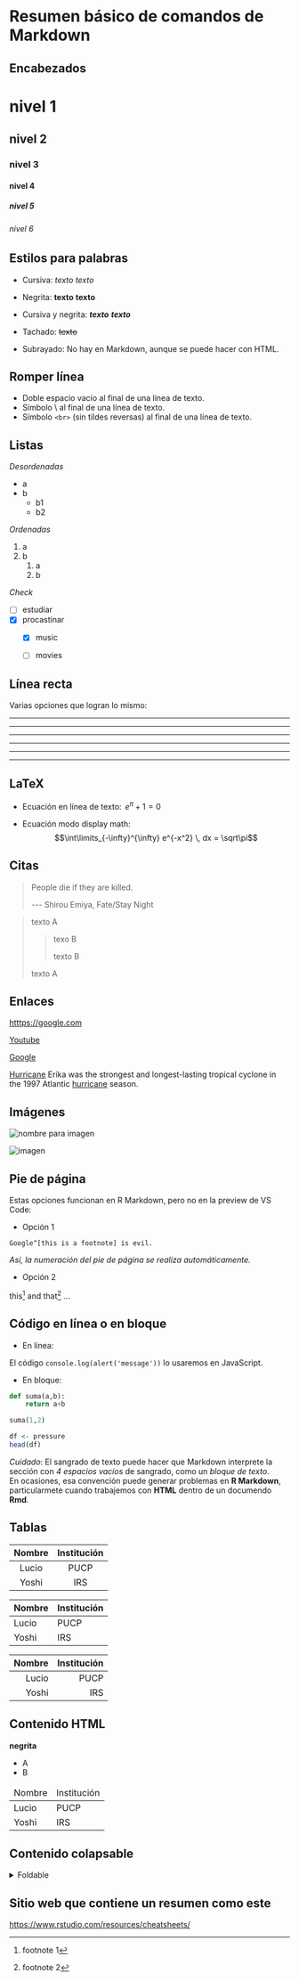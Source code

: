 # Resumen básico de comandos de Markdown

## Encabezados

# nivel 1
## nivel 2
### nivel 3
#### nivel 4
##### nivel 5
###### nivel 6

## Estilos para palabras

- Cursiva:
_texto_    *texto*

- Negrita: 
__texto__    **texto**  

- Cursiva y negrita:
___texto___ ***texto***

- Tachado:
~~texto~~

- Subrayado: No hay en Markdown, aunque se puede hacer con HTML.


## Romper línea

- Doble espacio vacío al final de una línea de texto.
- Símbolo \ al final de una línea de texto.
- Símbolo `<br>` (sin tildes reversas) al final de una línea de texto.


## Listas 

*Desordenadas*

- a
- b
    - b1
    - b2

*Ordenadas*

1. a
1. b
    1) a
    1) b

*Check*

- [ ] estudiar
- [x] procastinar
    - [x] music
    - [ ] movies


## Línea recta

Varias opciones que logran lo mismo:
 
* * *

***

*****

- - -

---------------------------------------

<hr>


## LaTeX
    
- Ecuación en línea de texto: $\,e^\pi +1=0$  

- Ecuación modo display math: 
$$\int\limits_{-\infty}^{\infty} e^{-x^2} \, dx = \sqrt\pi$$


## Citas

> People die if they are killed.
> 
> --- Shirou Emiya, Fate/Stay Night

> texto A
>> texo B
>>
>> texto B
>
> texto A


## Enlaces

<htttps://google.com>

[Youtube](https://www.youtube.com/)


[Google](https://google.com "googleplex")


[Hurricane] Erika was the strongest and longest-lasting
tropical cyclone in the 1997 Atlantic [hurricane] season.

[hurricane]:  https://w.wiki/qYn


## Imágenes

![nombre para imagen](https://cdn.wallpapersafari.com/5/4/ahevUf.png)

![imagen][] 

[imagen]: https://cdn.wallpapersafari.com/5/4/ahevUf.png


## Pie de página

Estas opciones funcionan en R Markdown, pero no en la preview de VS Code:

- Opción 1

`Google^[this is a footnote] is evil.`

*Así, la numeración del pie de página se realiza automáticamente.*

- Opción 2

this[^1] and that[^2] ...

[^1]: footnote 1
[^2]: footnote 2


## Código en línea o en bloque

- En línea:

El código `console.log(alert('message'))` lo usaremos en JavaScript. 

- En bloque:
```python
def suma(a,b):
    return a+b

suma(1,2)
``` 

```r
df <- pressure
head(df)
```

*Cuidado*: El sangrado de texto puede hacer que Markdown interprete la sección con *4 espacios vacíos* de sangrado, como un _bloque de texto_.<br>
En ocasiones, esa convención puede generar problemas en **R Markdown**,
particularmete cuando trabajemos con **HTML** dentro de un documendo **Rmd**.


## Tablas

Nombre | Institución
:---: | :---:
Lucio | PUCP
Yoshi | IRS

Nombre | Institución
:--- | :---
Lucio | PUCP
Yoshi | IRS

Nombre | Institución
---: | ---:
Lucio | PUCP
Yoshi | IRS


## Contenido HTML

<strong>negrita</strong>

<ul>
  <li>A</li>
  <li>B</li>
</ul>

<table>
    <thead>
        <tr>
            <td>Nombre</td>
            <td>Institución</td>
        </tr>
    </thead>
    <tbody>
        <tr>
            <td>Lucio</td>
            <td>PUCP</td>
        </tr>
        <tr>
            <td>Yoshi</td>
            <td>IRS</td>
        </tr>
    </tbody>
</table>


## Contenido colapsable

<details>
<summary>Foldable</summary>
contenido ...

- item a
- item b
</details>

## Sitio web que contiene un resumen como este
<https://www.rstudio.com/resources/cheatsheets/>